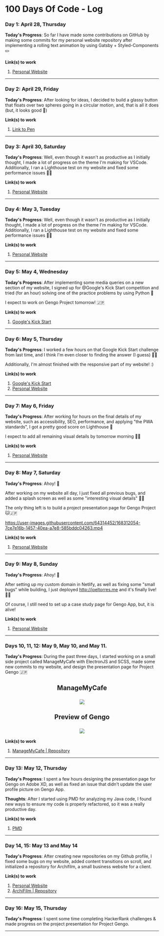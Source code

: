 # 100 Days Of Code - Log

### Day 1: April 28, Thursday

**Today's Progress**: So far I have made some contributions on GitHub by making some commits for my personal website repository after implementing a rolling text animation by using Gatsby + Styled-Components ✏️

**Link(s) to work**
1. [Personal Website](https://www.joeltorres.me)

---

### Day 2: April 29, Friday

**Today's Progress**: After looking for ideas, I decided to build a glassy button that floats over two spheres going in a circular motion, and, that is all it does (but, it looks good 🐧)

**Link(s) to work**
1. [Link to Pen](https://t.co/wWYBKDJzar)

---

### Day 3: April 30, Saturday

**Today's Progress**: Well, even though it wasn't as productive as I initially thought, I made a lot of progress on the theme I'm making for VSCode. Additionally, I ran a Lighthouse test on my website and fixed some performance issues 👨‍💻

**Link(s) to work**
1. [Personal Website](https://www.joeltorres.me)

---

### Day 4: May 3, Tuesday

**Today's Progress**: Well, even though it wasn't as productive as I initially thought, I made a lot of progress on the theme I'm making for VSCode. Additionally, I ran a Lighthouse test on my website and fixed some performance issues 👨‍💻

**Link(s) to work**
1. [Personal Website](https://www.joeltorres.me)

---

### Day 5: May 4, Wednesday

**Today's Progress**: After implementing some media queries on a new section of my website, I signed up for @Google's Kick Start competition and tried (for an hour) solving one of the practice problems by using Python 🐍

I expect to work on Gengo Project tomorrow! 🇯🇵

**Link(s) to work**
1. [Google's Kick Start](https://codingcompetitions.withgoogle.com/kickstart/round/00000000008cb33e/00000000009e7021)

---

### Day 6: May 5, Thursday

**Today's Progress**: I worked a few hours on that Google Kick Start challenge from last time, and I think I'm even closer to finding the answer (I guess) 👨‍💻

Additionally, I'm almost finished with the responsive part of my website! :)

**Link(s) to work**
1. [Google's Kick Start](https://codingcompetitions.withgoogle.com/kickstart/round/00000000008cb33e/00000000009e7021)
2. [Personal Website](https://www.joeltorres.me)

---

### Day 7: May 6, Friday

**Today's Progress**: After working for hours on the final details of my website, such as accessibility, SEO, performance, and applying "the PWA standards", I got a pretty good score on Lighthouse 🔦

I expect to add all remaining visual details by tomorrow morning 👨‍💻

**Link(s) to work**
1. [Personal Website](https://www.joeltorres.me)

---

### Day 8: May 7, Saturday

**Today's Progress**: Ahoy! 🦜

After working on my website all day, I just fixed all previous bugs, and added a splash screen as well as some "interesting visual details" 🧑‍🎨

The only thing left is to build a project presentation page for Gengo Project 🐱🇯🇵

https://user-images.githubusercontent.com/64314452/168312054-7ce7e16b-1457-40ea-a7e8-585bddc04263.mp4

**Link(s) to work**
1. [Personal Website](https://www.joeltorres.me)

---

### Day 9: May 8, Sunday

**Today's Progress**: Ahoy! 🦜

After setting up my custom domain in Netlify, as well as fixing some "small bugs" while building, I just deployed http://joeltorres.me and it's finally live! 👨‍💻

Of course, I still need to set up a case study page for Gengo App, but, it is alive!

**Link(s) to work**
1. [Personal Website](https://www.joeltorres.me)

---

### Days 10, 11, 12: May 9, May 10, and May 11.

**Today's Progress**: During the past three days, I started working on a small side project called ManageMyCafe with ElectronJS and SCSS, made some new commits to my website, and design the presentation page for Project Gengo 🇯🇵

<h2 align="center">ManageMyCafe<br/><br/>
  <img align="center" src="https://user-images.githubusercontent.com/64314452/168312887-fef433ab-f740-48af-ae6e-bf00c4f5675b.png"/>
</h2>
<h2 align="center">Preview of Gengo<br/><br/>
  <img align="center" src="https://user-images.githubusercontent.com/64314452/168313532-af8d5a5e-6815-49d8-b6e6-31341acd7fdd.png"/>
</h2>

**Link(s) to work**
1. [ManageMyCafe | Repository](https://github.com/joeltorres-7/manage-my-cafe)

---

### Day 13: May 12, Thursday

**Today's Progress**: I spent a few hours designing the presentation page for Gengo on Adobe XD, as well as fixed an issue that didn't update the user profile picture on Gengo App.

**Thoughts**: After I started using PMD for analyzing my Java code, I found new ways to ensure my code is properly refactored, so it was a really productive day.

**Link(s) to work**
1. [PMD](https://pmd.github.io/)

---

### Day 14, 15: May 13 and May 14

**Today's Progress**: After creating new repositories on my Github profile, I fixed some bugs on my website, added content transitions on scroll, and initialized a repository for Archifilm, a small business website for a client.

**Link(s) to work**
1. [Personal Website](https://www.joeltorres.me)
2. [ArchiFilm | Repository](https://github.com/joeltorres-7/archifilm-files)

---

### Day 16: May 15, Thursday

**Today's Progress**: I spent some time completing HackerRank challenges & made progress on the project presentation for Project Gengo.

---
